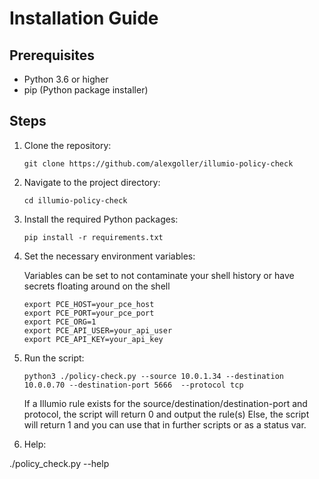 # Installation Guide

## Prerequisites

- Python 3.6 or higher
- pip (Python package installer)

## Steps

1. Clone the repository:
    ```
    git clone https://github.com/alexgoller/illumio-policy-check
    ```
2. Navigate to the project directory:
    ```
    cd illumio-policy-check
    ```
3. Install the required Python packages:
    ```
    pip install -r requirements.txt
    ```
4. Set the necessary environment variables:
    
    Variables can be set to not contaminate your shell history or have secrets floating around on the shell

    ```
    export PCE_HOST=your_pce_host
    export PCE_PORT=your_pce_port
    export PCE_ORG=1
    export PCE_API_USER=your_api_user
    export PCE_API_KEY=your_api_key
    ```
5. Run the script:
    ```
    python3 ./policy-check.py --source 10.0.1.34 --destination 10.0.0.70 --destination-port 5666  --protocol tcp
    ```
    If a Illumio rule exists for the source/destination/destination-port and protocol, the script will return 0 and output the rule(s)
    Else, the script will return 1 and you can use that in further scripts or as a status var.

6. Help:

./policy_check.py --help